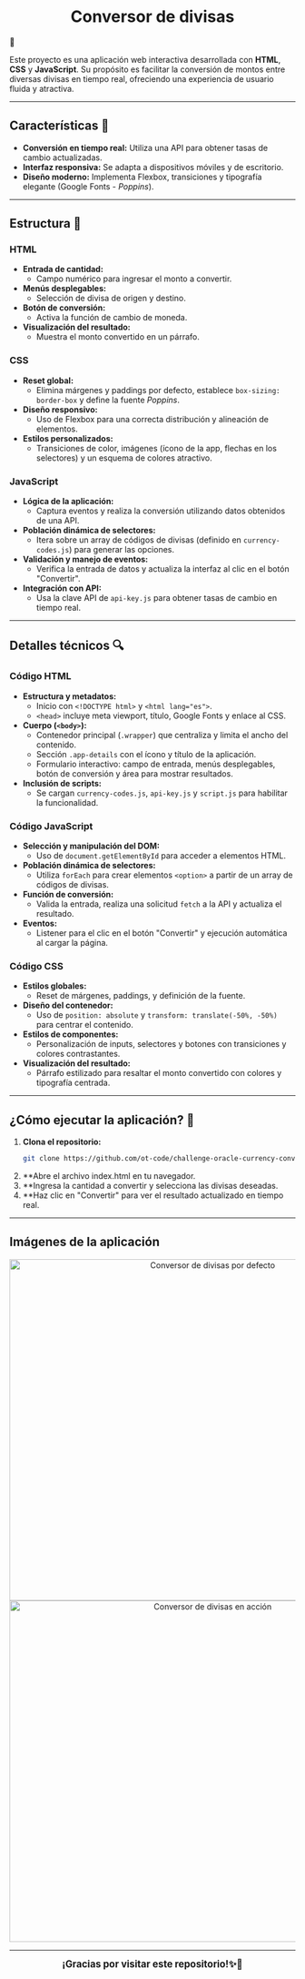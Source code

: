 <h1 align="center">Conversor de divisas</h1>💱

Este proyecto es una aplicación web interactiva desarrollada con **HTML**, **CSS** y **JavaScript**. Su propósito es facilitar la conversión de montos entre diversas divisas en tiempo real, ofreciendo una experiencia de usuario fluida y atractiva.

---

## Características 🌟

- **Conversión en tiempo real:** Utiliza una API para obtener tasas de cambio actualizadas.
- **Interfaz responsiva:** Se adapta a dispositivos móviles y de escritorio.
- **Diseño moderno:** Implementa Flexbox, transiciones y tipografía elegante (Google Fonts - *Poppins*).

---

## Estructura 📁

### HTML

- **Entrada de cantidad:** 
  - Campo numérico para ingresar el monto a convertir.
- **Menús desplegables:**
  - Selección de divisa de origen y destino.
- **Botón de conversión:**
  - Activa la función de cambio de moneda.
- **Visualización del resultado:**
  - Muestra el monto convertido en un párrafo.

### CSS

- **Reset global:** 
  - Elimina márgenes y paddings por defecto, establece `box-sizing: border-box` y define la fuente *Poppins*.
- **Diseño responsivo:** 
  - Uso de Flexbox para una correcta distribución y alineación de elementos.
- **Estilos personalizados:**
  - Transiciones de color, imágenes (ícono de la app, flechas en los selectores) y un esquema de colores atractivo.

### JavaScript

- **Lógica de la aplicación:**
  - Captura eventos y realiza la conversión utilizando datos obtenidos de una API.
- **Población dinámica de selectores:**
  - Itera sobre un array de códigos de divisas (definido en `currency-codes.js`) para generar las opciones.
- **Validación y manejo de eventos:**
  - Verifica la entrada de datos y actualiza la interfaz al clic en el botón "Convertir".
- **Integración con API:**
  - Usa la clave API de `api-key.js` para obtener tasas de cambio en tiempo real.

---

## Detalles técnicos 🔍

### Código HTML

- **Estructura y metadatos:**
  - Inicio con `<!DOCTYPE html>` y `<html lang="es">`.
  - `<head>` incluye meta viewport, título, Google Fonts y enlace al CSS.
- **Cuerpo (`<body>`):**
  - Contenedor principal (`.wrapper`) que centraliza y limita el ancho del contenido.
  - Sección `.app-details` con el ícono y título de la aplicación.
  - Formulario interactivo: campo de entrada, menús desplegables, botón de conversión y área para mostrar resultados.
- **Inclusión de scripts:**
  - Se cargan `currency-codes.js`, `api-key.js` y `script.js` para habilitar la funcionalidad.

### Código JavaScript

- **Selección y manipulación del DOM:**
  - Uso de `document.getElementById` para acceder a elementos HTML.
- **Población dinámica de selectores:**
  - Utiliza `forEach` para crear elementos `<option>` a partir de un array de códigos de divisas.
- **Función de conversión:**
  - Valida la entrada, realiza una solicitud `fetch` a la API y actualiza el resultado.
- **Eventos:**
  - Listener para el clic en el botón "Convertir" y ejecución automática al cargar la página.

### Código CSS

- **Estilos globales:**
  - Reset de márgenes, paddings, y definición de la fuente.
- **Diseño del contenedor:**
  - Uso de `position: absolute` y `transform: translate(-50%, -50%)` para centrar el contenido.
- **Estilos de componentes:**
  - Personalización de inputs, selectores y botones con transiciones y colores contrastantes.
- **Visualización del resultado:**
  - Párrafo estilizado para resaltar el monto convertido con colores y tipografía centrada.

---

## ¿Cómo ejecutar la aplicación? 🚀

1. **Clona el repositorio:**  
   ```bash
   git clone https://github.com/ot-code/challenge-oracle-currency-converter.github.io.git

2. **Abre el archivo index.html en tu navegador.
3. **Ingresa la cantidad a convertir y selecciona las divisas deseadas.
4. **Haz clic en "Convertir" para ver el resultado actualizado en tiempo real.

---

## Imágenes de la aplicación
<div align="center">
  <img src="https://github.com/user-attachments/assets/0ae25fff-8a70-4462-b203-c7dedc857d00" alt="Conversor de divisas por defecto" width="700" height="600" />
  <img src="https://github.com/user-attachments/assets/06096e18-6ec0-4328-823d-5d0d08168627" alt="Conversor de divisas en acción" width="700" height="600" />
</div>

---

<p align="center">
  <big><strong>¡Gracias por visitar este repositorio!✨💱</strong></big>
</p> 
